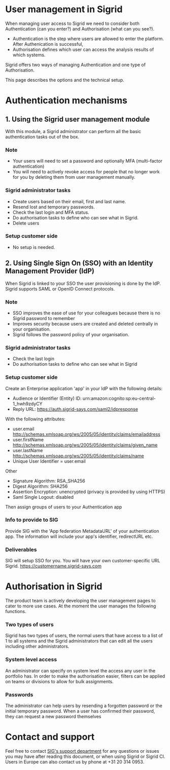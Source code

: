 User management in Sigrid
===========================================

When managing user access to Sigrid we need to consider both Authentication (can you enter?) and Authorisation (what can you see?). 
- Authentication is the step where users are allowed to enter the platform. After Authenication is successful, 
- Authorisation defines which user can access the analysis results of which systems.

Sigrid offers two ways of managing Authentication and one type of Authorisation. 

This page describes the options and the technical setup.

# Authentication mechanisms

## 1. Using the Sigrid user management module
With this module, a Sigrid administrator can perform all the basic authentication tasks out of the box.

### Note
- Your users will need to set a password and optionally MFA (multi-factor authentication)
- You will need to actively revoke access for people that no longer work for you by deleting them from user management manually.

### Sigrid administrator tasks
- Create users based on their email, first and last name.
- Resend lost and temporary passwords.
- Check the last login and MFA status.
- Do authorisation tasks to define who can see what in Sigrid.
- Delete users

### Setup customer side
- No setup is needed.

## 2. Using Single Sign On (SSO) with an Identity Management Provider (IdP)
When Sigrid is linked to your SSO the user provisioning is done by the IdP. Sigrid supports SAML or OpenID Connect protocols.

### Note
- SSO improves the ease of use for your colleagues because there is no Sigrid password to remember 
- Improves security because users are created and deleted centrally in your organisation.
- Sigrid follows the password policy of your organisation.

### Sigrid administrator tasks
- Check the last login
- Do authorisation tasks to define who can see what in Sigrid

### Setup customer side
Create an Enterprise application 'app' in your IdP with the following details: 
- Audience or Identifier (Entity) ID: urn:amazon:cognito:sp:eu-central-1_hwh9zdyCY
- Reply URL: https://auth.sigrid-says.com/saml2/idpresponse

With the following attributes:
- user.email http://schemas.xmlsoap.org/ws/2005/05/identity/claims/emailaddress
- user.firstName http://schemas.xmlsoap.org/ws/2005/05/identity/claims/given_name
- user.lastName http://schemas.xmlsoap.org/ws/2005/05/identity/claims/name
- Unique User Identifier = user.email

Other
- Signature Algorithm: RSA_SHA256
- Digest Algorithm: SHA256
- Assertion Encryption: unencrypted (privacy is provided by using HTTPS)
- Saml Single Logout: disabled

Then assign groups of users to your Authentication app

### Info to provide to SIG
Provide SIG with the 'App federation MetadataURL' of your authentication app.
The information will include your app's identifier, redirectURL etc.

### Deliverables
SIG will setup SSO for you. You will have your own customer-specific URL Sigrid.
https://customername.sigrid-says.com

# Authorisation in Sigrid
The product team is actively developing the user management pages to cater to more use cases. At the moment the user manages the following functions.

### Two types of users
Sigrid has two types of users, the normal users that have access to a list of 1 to all systems and the Sigrid administrators that can edit all the users including other administrators.

### System level access
An administrator can specify on system level the access any user in the portfolio has. In order to make the authorisation easier, filters can be applied on teams or divisions to allow for bulk assignments.

### Passwords
The administrator can help users by resending a forgotten password or the initial temporary password.
When a user has confirmed their password, they can request a new password themselves

# Contact and support
Feel free to contact [SIG's support department](mailto:support@softwareimprovementgroup.com) for any questions or issues you may have after reading this document, or when using Sigrid or Sigrid CI. Users in Europe can also contact us by phone at +31 20 314 0953.
